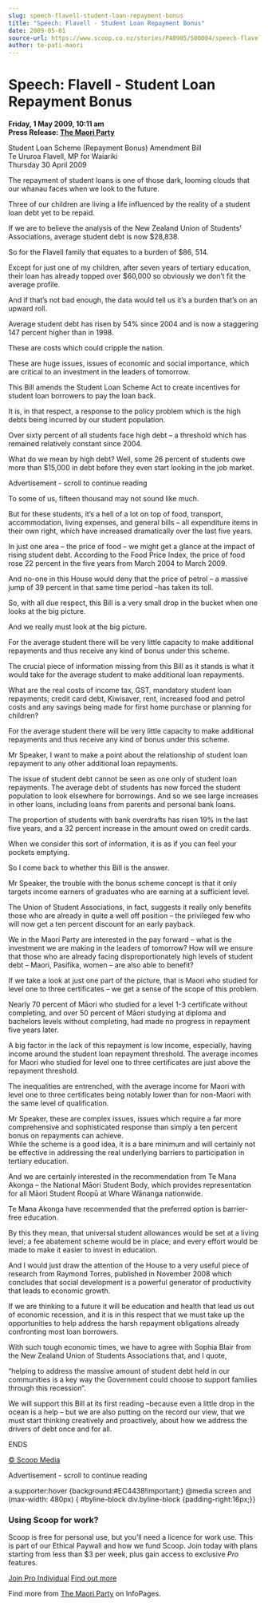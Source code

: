 ```yaml
---
slug: speech-flavell-student-loan-repayment-bonus
title: "Speech: Flavell - Student Loan Repayment Bonus"
date: 2009-05-01
source-url: https://www.scoop.co.nz/stories/PA0905/S00004/speech-flavell-student-loan-repayment-bonus.htm
author: te-pati-maori
---
```

Speech: Flavell - Student Loan Repayment Bonus
==============================================

**Friday, 1 May 2009, 10:11 am**  
**Press Release: [The Maori Party](https://info.scoop.co.nz/The_Maori_Party)**

Student Loan Scheme (Repayment Bonus) Amendment Bill  
Te Ururoa Flavell, MP for Waiariki  
Thursday 30 April 2009

The repayment of student loans is one of those dark, looming clouds that our whanau faces when we look to the future.

Three of our children are living a life influenced by the reality of a student loan debt yet to be repaid.

If we are to believe the analysis of the New Zealand Union of Students’ Associations, average student debt is now $28,838.

So for the Flavell family that equates to a burden of $86, 514.

Except for just one of my children, after seven years of tertiary education, their loan has already topped over $60,000 so obviously we don’t fit the average profile.

And if that’s not bad enough, the data would tell us it’s a burden that’s on an upward roll.

Average student debt has risen by 54% since 2004 and is now a staggering 147 percent higher than in 1998.

These are costs which could cripple the nation.

These are huge issues, issues of economic and social importance, which are critical to an investment in the leaders of tomorrow.

This Bill amends the Student Loan Scheme Act to create incentives for student loan borrowers to pay the loan back.

It is, in that respect, a response to the policy problem which is the high debts being incurred by our student population.

Over sixty percent of all students face high debt – a threshold which has remained relatively constant since 2004.

What do we mean by high debt? Well, some 26 percent of students owe more than $15,000 in debt before they even start looking in the job market.

Advertisement - scroll to continue reading





To some of us, fifteen thousand may not sound like much.

But for these students, it’s a hell of a lot on top of food, transport, accommodation, living expenses, and general bills – all expenditure items in their own right, which have increased dramatically over the last five years.

In just one area – the price of food – we might get a glance at the impact of rising student debt. According to the Food Price Index, the price of food rose 22 percent in the five years from March 2004 to March 2009.

And no-one in this House would deny that the price of petrol – a massive jump of 39 percent in that same time period –has taken its toll.

So, with all due respect, this Bill is a very small drop in the bucket when one looks at the big picture.

And we really must look at the big picture.

For the average student there will be very little capacity to make additional repayments and thus receive any kind of bonus under this scheme.

The crucial piece of information missing from this Bill as it stands is what it would take for the average student to make additional loan repayments.

What are the real costs of income tax, GST, mandatory student loan repayments; credit card debt, Kiwisaver, rent, increased food and petrol costs and any savings being made for first home purchase or planning for children?

For the average student there will be very little capacity to make additional repayments and thus receive any kind of bonus under this scheme.

Mr Speaker, I want to make a point about the relationship of student loan repayment to any other additional loan repayments.

The issue of student debt cannot be seen as one only of student loan repayments. The average debt of students has now forced the student population to look elsewhere for borrowings. And so we see large increases in other loans, including loans from parents and personal bank loans.

The proportion of students with bank overdrafts has risen 19% in the last five years, and a 32 percent increase in the amount owed on credit cards.

When we consider this sort of information, it is as if you can feel your pockets emptying.

So I come back to whether this Bill is the answer.

Mr Speaker, the trouble with the bonus scheme concept is that it only targets income earners of graduates who are earning at a sufficient level.

The Union of Student Associations, in fact, suggests it really only benefits those who are already in quite a well off position – the privileged few who will now get a ten percent discount for an early payback.

We in the Maori Party are interested in the pay forward – what is the investment we are making in the leaders of tomorrow? How will we ensure that those who are already facing disproportionately high levels of student debt – Maori, Pasifika, women – are also able to benefit?

If we take a look at just one part of the picture, that is Maori who studied for level one to three certificates – we get a sense of the scope of this problem.

Nearly 70 percent of Māori who studied for a level 1-3 certificate without completing, and over 50 percent of Māori studying at diploma and bachelors levels without completing, had made no progress in repayment five years later.

A big factor in the lack of this repayment is low income, especially, having income around the student loan repayment threshold. The average incomes for Maori who studied for level one to three certificates are just above the repayment threshold.

The inequalities are entrenched, with the average income for Maori with level one to three certificates being notably lower than for non-Maori with the same level of qualification.

Mr Speaker, these are complex issues, issues which require a far more comprehensive and sophisticated response than simply a ten percent bonus on repayments can achieve.  
While the scheme is a good idea, it is a bare minimum and will certainly not be effective in addressing the real underlying barriers to participation in tertiary education.

And we are certainly interested in the recommendation from Te Mana Akonga – the National Māori Student Body, which provides representation for all Māori Student Roopū at Whare Wānanga nationwide.

Te Mana Akonga have recommended that the preferred option is barrier-free education.

By this they mean, that universal student allowances would be set at a living level; a fee abatement scheme would be in place; and every effort would be made to make it easier to invest in education.

And I would just draw the attention of the House to a very useful piece of research from Raymond Torres, published in November 2008 which concludes that social development is a powerful generator of productivity that leads to economic growth.

If we are thinking to a future it will be education and health that lead us out of economic recession, and it is in this respect that we must take up the opportunities to help address the harsh repayment obligations already confronting most loan borrowers.

With such tough economic times, we have to agree with Sophia Blair from the New Zealand Union of Students Associations that, and I quote,

“helping to address the massive amount of student debt held in our communities is a key way the Government could choose to support families through this recession”.

We will support this Bill at its first reading –because even a little drop in the ocean is a help – but we are also putting on the record our view, that we must start thinking creatively and proactively, about how we address the drivers of debt once and for all.

ENDS

[© Scoop Media](http://www.scoop.co.nz/about/terms.html)  

Advertisement - scroll to continue reading



a.supporter:hover {background:#EC4438!important;} @media screen and (max-width: 480px) { #byline-block div.byline-block {padding-right:16px;}}

### Using Scoop for work?

Scoop is free for personal use, but you’ll need a licence for work use. This is part of our Ethical Paywall and how we fund Scoop. Join today with plans starting from less than $3 per week, plus gain access to exclusive _Pro_ features.  
  
[Join Pro Individual](https://pro.scoop.co.nz/Individual/?from=ProIn24) [Find out more](https://pro.scoop.co.nz/using-scoop-for-work/?from=ProIn24)

Find more from [The Maori Party](https://info.scoop.co.nz/The_Maori_Party) on InfoPages.